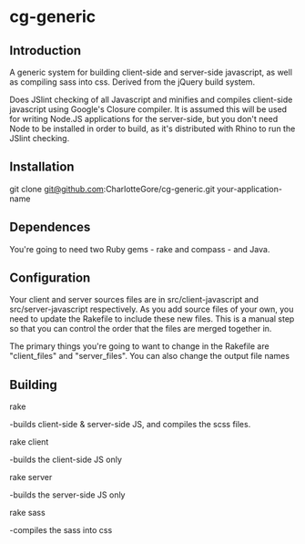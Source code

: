 cg-generic
==========

Introduction
------------

A generic system for building client-side and server-side javascript, as well as compiling sass into css. Derived from the jQuery build system.

Does JSlint checking of all Javascript and minifies and compiles client-side javascript using Google's Closure compiler. It is assumed this will be used for writing Node.JS applications for the server-side, but you don't need Node to be installed in order to build, as it's distributed with Rhino to run the JSlint checking. 

Installation
------------

git clone git@github.com:CharlotteGore/cg-generic.git your-application-name

Dependences
-----------

You're going to need two Ruby gems - rake and compass - and Java. 

Configuration
-------------

Your client and server sources files are in src/client-javascript and src/server-javascript respectively. As you add source files of your own, you need to update the Rakefile to include these new files. This is a manual step so that you can control the order that the files are merged together in.

The primary things you're going to want to change in the Rakefile are "client_files" and "server_files". You can also change the output file names 

Building
--------

rake 

-builds client-side & server-side JS, and compiles the scss files.

rake client

-builds the client-side JS only

rake server

-builds the server-side JS only

rake sass

-compiles the sass into css
